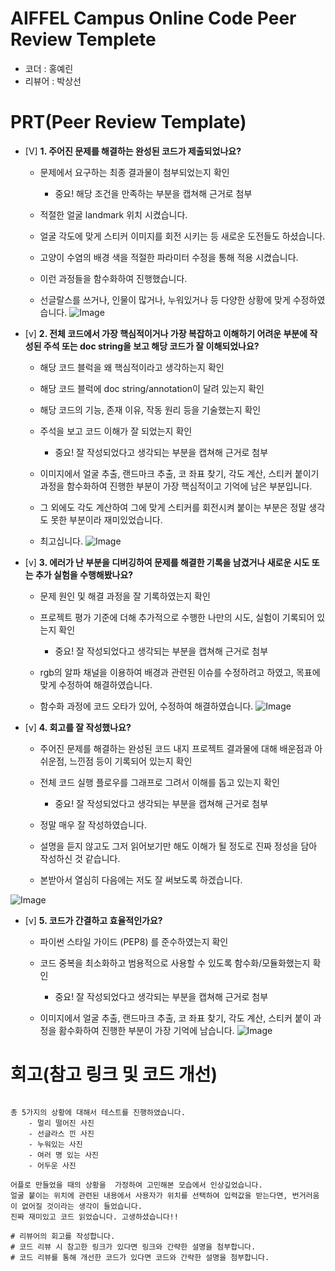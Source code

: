 # AIFFEL Campus Online Code Peer Review Templete
- 코더 : 홍예린
- 리뷰어 : 박상선


# PRT(Peer Review Template)
- [V]  **1. 주어진 문제를 해결하는 완성된 코드가 제출되었나요?**
    - 문제에서 요구하는 최종 결과물이 첨부되었는지 확인
        - 중요! 해당 조건을 만족하는 부분을 캡쳐해 근거로 첨부

	- 적절한 얼굴 landmark 위치 시켰습니다.
	- 얼굴 각도에 맞게 스티커 이미지를 회전 시키는 등 새로운 도전들도 하셨습니다.
	- 고양이 수염의 배경 색을 적절한 파라미터 수정을 통해 적용 시켰습니다.
	- 이런 과정들을 함수화하여 진행했습니다.
	- 선글랄스를 쓰거나, 인물이 많거나, 누워있거나 등 다양한 상황에 맞게 수정하였습니다.
![Image](https://github.com/user-attachments/assets/8576d622-2102-4143-8c0b-e7a556196cbb)  

- [v]  **2. 전체 코드에서 가장 핵심적이거나 가장 복잡하고 이해하기 어려운 부분에 작성된 
주석 또는 doc string을 보고 해당 코드가 잘 이해되었나요?**
    - 해당 코드 블럭을 왜 핵심적이라고 생각하는지 확인
    - 해당 코드 블럭에 doc string/annotation이 달려 있는지 확인
    - 해당 코드의 기능, 존재 이유, 작동 원리 등을 기술했는지 확인
    - 주석을 보고 코드 이해가 잘 되었는지 확인
        - 중요! 잘 작성되었다고 생각되는 부분을 캡쳐해 근거로 첨부
    
	- 이미지에서 얼굴 추출, 랜드마크 추출, 코 좌표 찾기, 각도 계산, 스티커 붙이기 과정을 함수화하여 진행한 부분이 가장 핵심적이고 기억에 남은 부분입니다.
	- 그 외에도 각도 계산하여 그에 맞게 스티커를 회전시켜 붙이는 부분은 정말 생각도 못한 부분이라 재미있었습니다.
	- 최고십니다.
![Image](https://github.com/user-attachments/assets/62c97046-1b01-4389-a0e6-ed2376f39387)
    
- [v]  **3. 에러가 난 부분을 디버깅하여 문제를 해결한 기록을 남겼거나
새로운 시도 또는 추가 실험을 수행해봤나요?**
    - 문제 원인 및 해결 과정을 잘 기록하였는지 확인
    - 프로젝트 평가 기준에 더해 추가적으로 수행한 나만의 시도, 
    실험이 기록되어 있는지 확인
        - 중요! 잘 작성되었다고 생각되는 부분을 캡쳐해 근거로 첨부
        
	- rgb의 알파 채널을 이용하여 배경과 관련된 이슈를 수정하려고 하였고, 목표에 맞게 수정하여 해결하였습니다.
	- 함수화 과정에 코드 오타가 있어, 수정하여 해결하였습니다.
![Image](https://github.com/user-attachments/assets/e4c64f17-a1ea-4851-9c68-d629d723980f)

- [v]  **4. 회고를 잘 작성했나요?**
    - 주어진 문제를 해결하는 완성된 코드 내지 프로젝트 결과물에 대해
    배운점과 아쉬운점, 느낀점 등이 기록되어 있는지 확인
    - 전체 코드 실행 플로우를 그래프로 그려서 이해를 돕고 있는지 확인
        - 중요! 잘 작성되었다고 생각되는 부분을 캡쳐해 근거로 첨부
        
	- 정말 매우 잘 작성하였습니다.
	- 설명을 듣지 않고도 그저 읽어보기만 해도 이해가 될 정도로 진짜 정성을 담아 작성하신 것 같습니다.
	- 본받아서 열심히 다음에는 저도 잘 써보도록 하겠습니다.

![Image](https://github.com/user-attachments/assets/fff2982c-6316-4d7a-9c14-2f5289f43593)
- [v]  **5. 코드가 간결하고 효율적인가요?**
    - 파이썬 스타일 가이드 (PEP8) 를 준수하였는지 확인
    - 코드 중복을 최소화하고 범용적으로 사용할 수 있도록 함수화/모듈화했는지 확인
        - 중요! 잘 작성되었다고 생각되는 부분을 캡쳐해 근거로 첨부

	- 이미지에서 얼굴 추출, 랜드마크 추출, 코 좌표 찾기, 각도 계산, 스티커 붙이 과정을 홤수화하여 진행한 부분이 가장 기억에 남습니다.
![Image](https://github.com/user-attachments/assets/29900b91-99ab-477b-a68c-5ecc83164753)

# 회고(참고 링크 및 코드 개선)
```

총 5가지의 상황에 대해서 테스트를 진행하였습니다.
	- 멀리 떨어진 사진
	- 선글라스 낀 사진
	- 누워있는 사진
	- 여러 명 있는 사진
	- 어두운 사진

어플로 만들었을 때의 상황을  가정하여 고민해본 모습에서 인상깊었습니다.
얼굴 붙이는 위치에 관련된 내용에서 사용자가 위치를 선택하여 입력값을 받는다면, 번거러움이 없어질 것이라는 생각이 들었습니다.
진짜 재미있고 코드 읽었습니다. 고생하셨습니다!!

# 리뷰어의 회고를 작성합니다.
# 코드 리뷰 시 참고한 링크가 있다면 링크와 간략한 설명을 첨부합니다.
# 코드 리뷰를 통해 개선한 코드가 있다면 코드와 간략한 설명을 첨부합니다.
```
